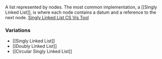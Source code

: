 A list represented by nodes. The most common implementation, a [[Singly Linked List]], is where each node contains a datum and a reference to the next node.
[Singly Linked List CS Vis Tool](https://csvistool.com/LinkedList)
### Variations
* [[Singly Linked List]]
* [[Doubly Linked List]]
* [[Circular Singly Linked List]]